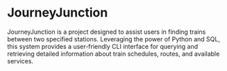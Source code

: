 # JourneyJunction
JourneyJunction is a project designed to assist users in finding trains between two specified stations. Leveraging the power of Python and SQL, this system provides a user-friendly CLI interface for querying and retrieving detailed information about train schedules, routes, and available services.
